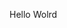 Hello Wolrd












































































































































































































































































































































































































































































































































































































































































































































































































































































































































































































































































































































































































































































































































































































































































































































































































































































































































































































































































































































































































































































































































































































































































































































































































































































































































































































































































































































































































































































































































































































































































































































































































































































































































































































































































































































































































































































































































































































































































































































































































































































































































































































































































































































































































































